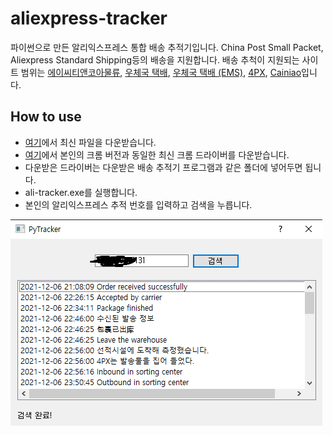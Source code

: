 # aliexpress-tracker
파이썬으로 만든 알리익스프레스 통합 배송 추적기입니다. China Post Small Packet, Aliexpress Standard Shipping등의 배송을 지원합니다. 배송 추척이 지원되는 사이트 범위는 [에이씨티앤코아물류](http://www.actcore.kr/), [우체국 택배](https://service.epost.go.kr/iservice/usr/trace/usrtrc001k01.jsp?displayHeader=N%27), [우체국 택배 (EMS)](https://service.epost.go.kr/trace.RetrieveEmsRigiTrace.comm), [4PX](https://www.aftership.com/ko/couriers/4px), [Cainiao](https://global.cainiao.com/)입니다.

## How to use
* [여기](https://github.com/Hydragon516/aliexpress-tracker/releases)에서 최신 파일을 다운받습니다.
* [여기](https://chromedriver.chromium.org/downloads)에서 본인의 크롬 버전과 동일한 최신 크롬 드라이버를 다운받습니다.
* 다운받은 드라이버는 다운받은 배송 추적기 프로그램과 같은 폴더에 넣어두면 됩니다.
* ali-tracker.exe를 실행합니다.
* 본인의 알리익스프레스 추적 번호를 입력하고 검색을 누릅니다.

![img](./img1.png)
